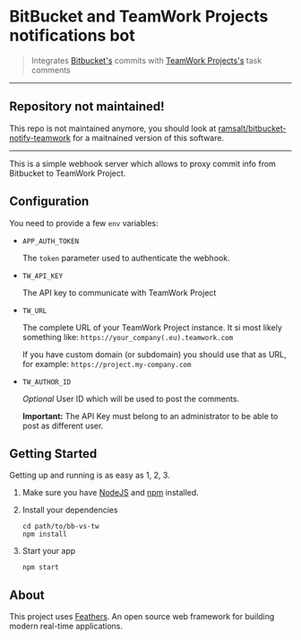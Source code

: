 # BitBucket and TeamWork Projects notifications bot
> Integrates [Bitbucket's](https://bitbucket.org/) commits with [TeamWork Projects's](https://www.teamwork.com/) task comments

---

## Repository not maintained!

This repo is not maintained anymore, you should look at [ramsalt/bitbucket-notify-teamwork](https://github.com/ramsalt/bitbucket-notify-teamwork) for a maitnained version of this software.

---


This is a simple webhook server which allows to proxy commit info from Bitbucket to TeamWork Project.

## Configuration

You need to provide a few `env` variables:

- `APP_AUTH_TOKEN`

  The `token` parameter used to authenticate the webhook. 

- `TW_API_KEY` 
  
  The API key to communicate with TeamWork Project
  
- `TW_URL` 

  The complete URL of your TeamWork Project instance. It si most likely something like: `https://your_company(.eu).teamwork.com`
  
  If you have custom domain (or subdomain) you should use that as URL, for example: `https://project.my-company.com`
  
- `TW_AUTHOR_ID`

  *Optional* User ID which will be used to post the comments.
  
  **Important:** The API Key must belong to an administrator to be able to post as different user. 

## Getting Started

Getting up and running is as easy as 1, 2, 3.


1. Make sure you have [NodeJS](https://nodejs.org/) and [npm](https://www.npmjs.com/) installed.
2. Install your dependencies

    ```
    cd path/to/bb-vs-tw
    npm install
    ```

3. Start your app

    ```
    npm start
    ```

## About

This project uses [Feathers](http://feathersjs.com). An open source web framework for building modern real-time applications.
